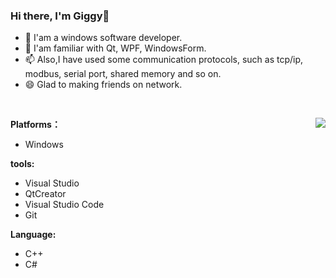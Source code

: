 ### Hi there, I'm Giggy👋


- 🔭 I'am a windows software developer.
- 🌱 I'am familiar with Qt, WPF, WindowsForm.
- 📫 Also,I have used some communication protocols, such as tcp/ip, modbus, serial port, shared memory and so on.
- 😄 Glad to making friends on network.

<br>

<a href="https://github.com/ligiggy"><img align="right" src="https://github-readme-stats.vercel.app/api?username=ligiggy&count_private=true&show_icons=true"/></a>



**Platforms：**

* Windows

**tools:**

* Visual Studio
* QtCreator
* Visual Studio Code
* Git

**Language:**

* C++
* C#
